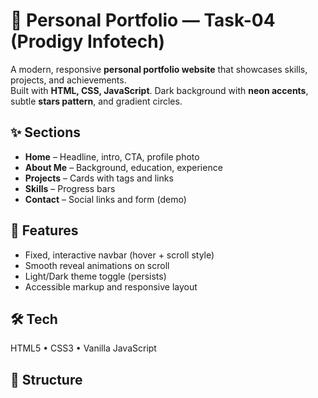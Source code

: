 # 🌌 Personal Portfolio — Task-04 (Prodigy Infotech)

A modern, responsive **personal portfolio website** that showcases skills, projects, and achievements.  
Built with **HTML, CSS, JavaScript**. Dark background with **neon accents**, subtle **stars pattern**, and gradient circles.

## ✨ Sections
- **Home** – Headline, intro, CTA, profile photo
- **About Me** – Background, education, experience
- **Projects** – Cards with tags and links
- **Skills** – Progress bars
- **Contact** – Social links and form (demo)

## 🚀 Features
- Fixed, interactive navbar (hover + scroll style)
- Smooth reveal animations on scroll
- Light/Dark theme toggle (persists)
- Accessible markup and responsive layout

## 🛠 Tech
HTML5 • CSS3 • Vanilla JavaScript

## 📂 Structure
